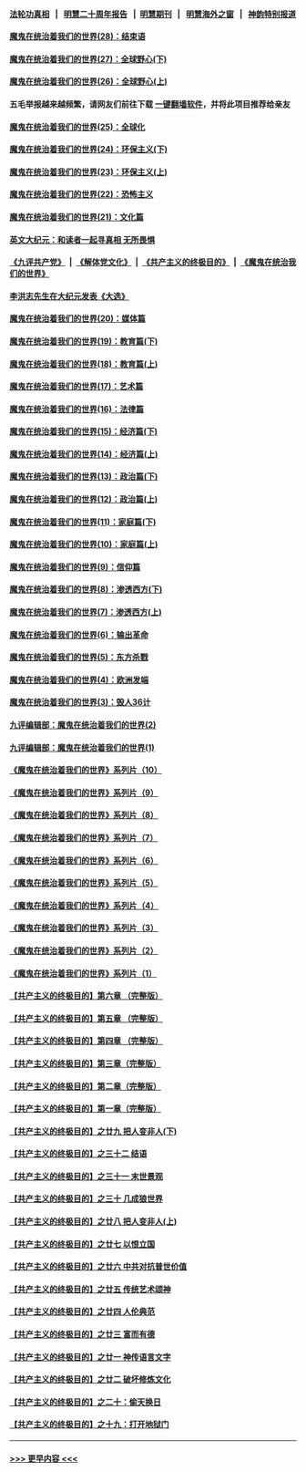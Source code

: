 #### [法轮功真相](https://github.com/gfw-breaker/truth/blob/master/README.md?t=0) &nbsp;&nbsp;|&nbsp;&nbsp; [明慧二十周年报告](https://github.com/gfw-breaker/mh-reports/blob/master/README.md?t=0) &nbsp;&nbsp;|&nbsp;&nbsp;[明慧期刊](https://github.com/gfw-breaker/mh-qikan) &nbsp;&nbsp;|&nbsp;&nbsp; [明慧海外之窗](https://github.com/gfw-breaker/mh-news/blob/master/README.md?t=0) &nbsp;&nbsp;|&nbsp;&nbsp; [神韵特别报道](https://github.com/gfw-breaker/mh-news/blob/master/shenyun.md?t=0)
#### [魔鬼在统治着我们的世界(28)：结束语](../pages/nsc422/n10936246.md?t=07191401) 
#### [魔鬼在统治着我们的世界(27)：全球野心(下)](../pages/nsc422/n10928319.md?t=07191401) 
#### [魔鬼在统治着我们的世界(26)：全球野心(上)](../pages/nsc422/n10900318.md?t=07191401) 
#### 五毛举报越来越频繁，请网友们前往下载 [一键翻墙软件](https://github.com/gfw-breaker/ssr-accounts)，并将此项目推荐给亲友
#### [魔鬼在统治着我们的世界(25)：全球化](../pages/nsc422/n10788205.md?t=07191401) 
#### [魔鬼在统治着我们的世界(24)：环保主义(下)](../pages/nsc422/n10695307.md?t=07191401) 
#### [魔鬼在统治着我们的世界(23)：环保主义(上)](../pages/nsc422/n10688613.md?t=07191401) 
#### [魔鬼在统治着我们的世界(22)：恐怖主义](../pages/nsc422/n10614727.md?t=07191401) 
#### [魔鬼在统治着我们的世界(21)：文化篇](../pages/nsc422/n10597706.md?t=07191401) 
#### [英文大纪元：和读者一起寻真相 无所畏惧](../pages/nsc422/n12542027.md?t=07191401) 
#### [《九评共产党》](https://github.com/begood0513/9ping.md/blob/master/README.md) &nbsp;|&nbsp; [《解体党文化》](../../../../jtdwh.md/blob/master/README.md)  &nbsp;|&nbsp; [《共产主义的终极目的》](../../../../gczydzjmd.md/blob/master/README.md) &nbsp;|&nbsp; [《魔鬼在统治我们的世界》](../../../../mgztzwmdsj.md/blob/master/README.md) 
#### [李洪志先生在大纪元发表《大选》](../pages/nsc422/n12534746.md?t=07191401) 
#### [魔鬼在统治着我们的世界(20)：媒体篇](../pages/nsc422/n10586579.md?t=07191401) 
#### [魔鬼在统治着我们的世界(19)：教育篇(下)](../pages/nsc422/n10564808.md?t=07191401) 
#### [魔鬼在统治着我们的世界(18)：教育篇(上)](../pages/nsc422/n10526970.md?t=07191401) 
#### [魔鬼在统治着我们的世界(17)：艺术篇](../pages/nsc422/n10499093.md?t=07191401) 
#### [魔鬼在统治着我们的世界(16)：法律篇](../pages/nsc422/n10485969.md?t=07191401) 
#### [魔鬼在统治着我们的世界(15)：经济篇(下)](../pages/nsc422/n10469975.md?t=07191401) 
#### [魔鬼在统治着我们的世界(14)：经济篇(上)](../pages/nsc422/n10457370.md?t=07191401) 
#### [魔鬼在统治着我们的世界(13)：政治篇(下)](../pages/nsc422/n10448270.md?t=07191401) 
#### [魔鬼在统治着我们的世界(12)：政治篇(上)](../pages/nsc422/n10444576.md?t=07191401) 
#### [魔鬼在统治着我们的世界(11)：家庭篇(下)](../pages/nsc422/n10440961.md?t=07191401) 
#### [魔鬼在统治着我们的世界(10)：家庭篇(上)](../pages/nsc422/n10435448.md?t=07191401) 
#### [魔鬼在统治着我们的世界(9)：信仰篇](../pages/nsc422/n10432159.md?t=07191401) 
#### [魔鬼在统治着我们的世界(8)：渗透西方(下)](../pages/nsc422/n10429603.md?t=07191401) 
#### [魔鬼在统治着我们的世界(7)：渗透西方(上)](../pages/nsc422/n10426013.md?t=07191401) 
#### [魔鬼在统治着我们的世界(6)：输出革命](../pages/nsc422/n10421536.md?t=07191401) 
#### [魔鬼在统治着我们的世界(5)：东方杀戮](../pages/nsc422/n10417707.md?t=07191401) 
#### [魔鬼在统治着我们的世界(4)：欧洲发端](../pages/nsc422/n10414890.md?t=07191401) 
#### [魔鬼在统治着我们的世界(3)：毁人36计](../pages/nsc422/n10411583.md?t=07191401) 
#### [九评编辑部：魔鬼在统治着我们的世界(2)](../pages/nsc422/n10410036.md?t=07191401) 
#### [九评编辑部：魔鬼在统治着我们的世界(1)](../pages/nsc422/n10406825.md?t=07191401) 
#### [《魔鬼在统治着我们的世界》系列片（10）](../pages/nsc422/n12292670.md?t=07191401) 
#### [《魔鬼在统治着我们的世界》系列片（9）](../pages/nsc422/n12290859.md?t=07191401) 
#### [《魔鬼在统治着我们的世界》系列片（8）](../pages/nsc422/n12287445.md?t=07191401) 
#### [《魔鬼在统治着我们的世界》系列片（7）](../pages/nsc422/n12283425.md?t=07191401) 
#### [《魔鬼在统治着我们的世界》系列片（6）](../pages/nsc422/n12282314.md?t=07191401) 
#### [《魔鬼在统治着我们的世界》系列片（5）](../pages/nsc422/n12281419.md?t=07191401) 
#### [《魔鬼在统治着我们的世界》系列片（4）](../pages/nsc422/n12274024.md?t=07191401) 
#### [《魔鬼在统治着我们的世界》系列片（3）](../pages/nsc422/n12271322.md?t=07191401) 
#### [《魔鬼在统治着我们的世界》系列片（2）](../pages/nsc422/n12269049.md?t=07191401) 
#### [《魔鬼在统治着我们的世界》系列片（1）](../pages/nsc422/n12267575.md?t=07191401) 
#### [【共产主义的终极目的】第六章 （完整版）](../pages/nsc422/n11428913.md?t=07191401) 
#### [【共产主义的终极目的】第五章 （完整版）](../pages/nsc422/n11428912.md?t=07191401) 
#### [【共产主义的终极目的】第四章 （完整版）](../pages/nsc422/n11428907.md?t=07191401) 
#### [【共产主义的终极目的】第三章（完整版）](../pages/nsc422/n11428848.md?t=07191401) 
#### [【共产主义的终极目的】第二章（完整版）](../pages/nsc422/n11428831.md?t=07191401) 
#### [【共产主义的终极目的】第一章（完整版）](../pages/nsc422/n11417651.md?t=07191401) 
#### [【共产主义的终极目的】之廿九 把人变非人(下)](../pages/nsc422/n11344140.md?t=07191401) 
#### [【共产主义的终极目的】之三十二 结语](../pages/nsc422/n11360535.md?t=07191401) 
#### [【共产主义的终极目的】之三十一 末世景观](../pages/nsc422/n11351129.md?t=07191401) 
#### [【共产主义的终极目的】之三十 几成狼世界](../pages/nsc422/n11348280.md?t=07191401) 
#### [【共产主义的终极目的】之廿八 把人变非人(上)](../pages/nsc422/n11340492.md?t=07191401) 
#### [【共产主义的终极目的】之廿七 以恨立国](../pages/nsc422/n11336944.md?t=07191401) 
#### [【共产主义的终极目的】之廿六 中共对抗普世价值](../pages/nsc422/n11324785.md?t=07191401) 
#### [【共产主义的终极目的】之廿五 传统艺术颂神](../pages/nsc422/n11296396.md?t=07191401) 
#### [【共产主义的终极目的】之廿四 人伦典范](../pages/nsc422/n11296397.md?t=07191401) 
#### [【共产主义的终极目的】之廿三 富而有德](../pages/nsc422/n11283598.md?t=07191401) 
#### [【共产主义的终极目的】之廿一 神传语言文字](../pages/nsc422/n11263265.md?t=07191401) 
#### [【共产主义的终极目的】之廿二 破坏修炼文化](../pages/nsc422/n11245728.md?t=07191401) 
#### [【共产主义的终极目的】之二十：偷天换日](../pages/nsc422/n11238846.md?t=07191401) 
#### [【共产主义的终极目的】之十九：打开地狱门](../pages/nsc422/n11206376.md?t=07191401) 

----
#### [ >>> 更早内容 <<< ](../indexes/nsc422-earlier.md)
